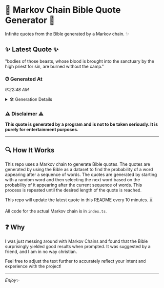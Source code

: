 # 📖 Markov Chain Bible Quote Generator 📖

Infinite quotes from the Bible generated by a Markov chain. ✨

## ✨ Latest Quote ✨
"bodies of those beasts, whose blood is brought into the sanctuary by the high priest for sin, are burned without the camp."

### ⏰ Generated At
*9:22:48 AM*

<details>
    <summary>🛠️ Generation Details</summary>
    <p>
        <strong>🌱 Seed:</strong> bodies<br>
        <strong>🔄 Iterations:</strong> 21<br>
        <strong>📜 Context History:</strong><br>[ bodies ]: of<br>[ bodies, of ]: those<br>[ bodies, of, those ]: beasts,<br>[ bodies, of, those, beasts, ]: whose<br>[ bodies, of, those, beasts,, whose ]: blood<br>[ bodies, of, those, beasts,, whose, blood ]: is<br>[ of, those, beasts,, whose, blood, is ]: brought<br>[ those, beasts,, whose, blood, is, brought ]: into<br>[ beasts,, whose, blood, is, brought, into ]: the<br>[ whose, blood, is, brought, into, the ]: sanctuary<br>[ blood, is, brought, into, the, sanctuary ]: by<br>[ is, brought, into, the, sanctuary, by ]: the<br>[ brought, into, the, sanctuary, by, the ]: high<br>[ into, the, sanctuary, by, the, high ]: priest<br>[ the, sanctuary, by, the, high, priest ]: for<br>[ sanctuary, by, the, high, priest, for ]: sin,<br>[ by, the, high, priest, for, sin, ]: are<br>[ the, high, priest, for, sin,, are ]: burned<br>[ high, priest, for, sin,, are, burned ]: without<br>[ priest, for, sin,, are, burned, without ]: the<br>[ for, sin,, are, burned, without, the ]: camp.<br>
    </p>
</details>

### ⚠️ Disclaimer ⚠️
**This quote is generated by a program and is not to be taken seriously. It is purely for entertainment purposes.**

---

## 🔍 How It Works

This repo uses a Markov chain to generate Bible quotes. The quotes are generated by using the Bible as a dataset to find the probability of a word appearing after a sequence of words. The quotes are generated by starting with a random word and then selecting the next word based on the probability of it appearing after the current sequence of words. This process is repeated until the desired length of the quote is reached.

This repo will update the latest quote in this README every 10 minutes. ⏳

All code for the actual Markov chain is in `index.ts`.

## ❓ Why

I was just messing around with Markov Chains and found that the Bible surprisingly yielded good results when prompted. 
It was suggested by a friend, and I am in no way christian.

Feel free to adjust the text further to accurately reflect your intent and experience with the project!

---

*Enjoy*✨
